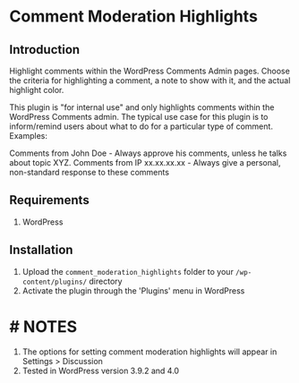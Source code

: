 # Comment Moderation Highlights

## Introduction

Highlight comments within the WordPress Comments Admin pages. Choose the criteria for highlighting a comment, a note to show with it, and the actual highlight color.

This plugin is "for internal use" and only highlights comments within the WordPress Comments admin. The typical use case for this plugin is to inform/remind users about what to do for a particular type of comment. Examples:

Comments from John Doe - Always approve his comments, unless he talks about topic XYZ.
Comments from IP xx.xx.xx.xx - Always give a personal, non-standard response to these comments


## Requirements

1. WordPress

## Installation

1. Upload the `comment_moderation_highlights` folder to your `/wp-content/plugins/` directory
1. Activate the plugin through the 'Plugins' menu in WordPress

# # NOTES

1. The options for setting comment moderation highlights will appear in Settings > Discussion
1. Tested in WordPress version 3.9.2 and 4.0